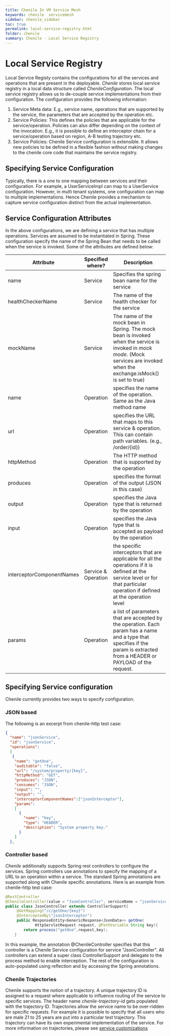 ```yaml
---
title: Chenile In VM Service Mesh
keywords: chenile  servicemesh
sidebar: chenile_sidebar
toc: true
permalink: local-service-registry.html
folder: chenile
summary: Chenile - Local Service Registry
---
```

# Local Service Registry
Local Service Registy contains the configurations for all the services and operations that are present in the deployable. 
_Chenile_ stores local service registry in a local data structure called _ChenileConfiguration_. The local service registry allows us to de-couple service implementations from their configuration. The configuration provides the following information:
1. Service Meta data: E.g., service name, operations that are supported by the service, the parameters that are accepted by the operation etc.
2. Service Policies: This defines the policies that are applicable for the service/operation. Policies can also differ depending on the context of the invocation. E.g., it is possible to define an interceptor chain for a service/operation based on region, A-B testing trajectory etc. 
3. Service Policies: Chenile Service configuration is extensible. It allows new policies to be defined in a flexible fashion without making changes to the chenile core code that maintains the service registry.

## Specifying Service Configuration
Typically, there is a one to one mapping between services and their configuration. For example, a UserServiceImpl can map to a UserService configuration. However, in multi tenant systems, one configuration can map to multiple implementations. Hence Chenile provides a mechanism to capture service configuration distinct from the actual implementation. 

## Service Configuration Attributes 
In the above configurations, we are defining a service that has multiple operations. Services are assumed to be instantiated in Spring. These configuration specify the name of the Spring Bean that needs to be called when the service is invoked. Some of the attributes are defined below:

|Attribute|Specified where?|Description|
|----------|-----------|---------------|
|name|Service|Specifies the spring bean name for the service|
|healthCheckerName|Service|The name of the health checker for the service|
|mockName|Service|The name of the mock bean in Spring. The mock bean is invoked when the service is invoked in _mock mode_. (Mock services are invoked when the exchange.isMock() is set to true)|
|name|Operation|specifies the name of the operation. Same as the Java method name|
|url|Operation|specifies the URL that maps to this service & operation. This can contain path variables. (e.g., /order/{id})|
|httpMethod|Operation|The HTTP method that is supported by the operation|
|produces|Operation|specifies the format of the output (JSON in this case)|
|output|Operation|specifies the Java type that is returned by the operation|
|input|Operation|specifies the Java type that is accepted as payload by the operation|
|interceptorComponentNames|Service & Operation|the specific interceptors that are applicable for all the operations if it is defined at the service level or for that particular operation if defined at the operation level|
|params|Operation|a list of parameters that are accepted by the operation. Each param has a name and a type that specifies if the param is extracted from a HEADER or PAYLOAD of the request.|

## Specifying Service configuration
Chenile currently provides two ways to specify configuration.

### JSON based
The following is an excerpt from chenile-http test case:
```json
{
  "name": "jsonService",
  "id": "jsonService",
  "operations":
  [
   {
    "name": "getOne",
    "auditable": "false",
    "url": "/system/property/{key}",
    "httpMethod": "GET",
    "produces": "JSON",
    "consumes": "JSON",
    "input": "",
    "output": "",
    "interceptorComponentNames":["jsonInterceptor"],
    "params":
    [
      {
        "name": "key",
        "type": "HEADER",
        "description": "System property key."
      }
    ]
  },
```

### Controller based
_Chenile_ additionally supports Spring rest controllers to configure the services. Spring controllers use annotations to specify the mapping of a URL to an operation within a service. The standard Spring annotations are supported along with Chenile specific annotations. Here is an example from chenile-http test case:
```java
@RestController
@ChenileController(value = "JsonController", serviceName = "jsonService")
public class JsonController extends ControllerSupport{
     @GetMapping("/c/getOne/{key}")
     @InterceptedBy("jsonInterceptor")
     public ResponseEntity<GenericResponse<JsonData>> getOne(
             HttpServletRequest request, @PathVariable String key){
        return process("getOne",request,key);
    }

```
In this example, the annotation @ChenileController specifies that this controller is a Chenile Service configuration for service "JsonController". All controllers can extend a super class ControllerSupport and delegate to the process method to enable interception. The rest of the configuration is auto-populated using reflection and by accessing the Spring annotations. 



### Chenile Trajectories
Chenile supports the notion of a trajectory. A unique trajectory ID is assigned to a request where applicable to influence routing of the service to specific services. The header name _chenile-trajectory-id_ gets populated with the trajectory ID. Trajectories allow the service name to be over-ridden for specific requests. For example it is possible to specify that all users who are male 21 to 25 years are put into a particular test trajectory. This trajectory can have its own experimental implementation of the service. 
For more information on trajectories, please see [service customizations](service-customizations)


